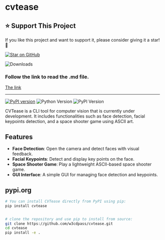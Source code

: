 # cvtease
## ⭐ Support This Project

If you like this project and want to support it, please consider giving it a star! 💖

[![Star on GitHub](https://img.shields.io/github/stars/w3cdpass/cvtease)](https://github.com/w3cdpass/cvtease)

![Downloads](https://img.shields.io/pypi/dm/cvtease)



### Follow the link to read the .md file.
<a href="https://github.com/w3cdpass/cvtease/blob/main/MD/decent_facial_landmark_detection.md">
    The link
</a>

****
[![PyPI version](https://img.shields.io/badge/pip%20install-cvtease-blue)](https://pypi.org/project/cvtease/)
![Python Version](https://img.shields.io/pypi/pyversions/cvtease)
![PyPI Version](https://img.shields.io/pypi/v/cvtease)
<!-- ![Build Status](https://img.shields.io/github/workflow/status/w3cdpass/cvtease/CI) -->
<!-- ![License](https://img.shields.io/pypi/l/cvtease) -->

CVTease is a CLI tool for computer vision that is currently under development. It includes functionalities such as face detection, facial keypoints detection, and a space shooter game using ASCII art.

## Features

- **Face Detection**: Open the camera and detect faces with visual feedback.
- **Facial Keypoints**: Detect and display key points on the face.
- **Space Shooter Game**: Play a lightweight ASCII-based space shooter game.
- **GUI Interface**: A simple GUI for managing face detection and keypoints.

## pypi.org

```bash
# You can install CVTease directly from PyPI using pip:
pip install cvtease


# clone the repository and use pip to install from source: 
git clone https://github.com/w3cdpass/cvtease.git
cd cvtease
pip install -e .